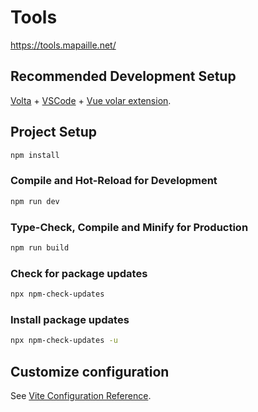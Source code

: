 # Tools

https://tools.mapaille.net/

## Recommended Development Setup

[Volta](https://volta.sh/) + [VSCode](https://code.visualstudio.com/) + [Vue volar extension](https://marketplace.visualstudio.com/items?itemName=Vue.volar).

## Project Setup

```sh
npm install
```

### Compile and Hot-Reload for Development

```sh
npm run dev
```

### Type-Check, Compile and Minify for Production

```sh
npm run build
```

### Check for package updates

```sh
npx npm-check-updates
```

### Install package updates

```sh
npx npm-check-updates -u
```

## Customize configuration

See [Vite Configuration Reference](https://vitejs.dev/config/).
